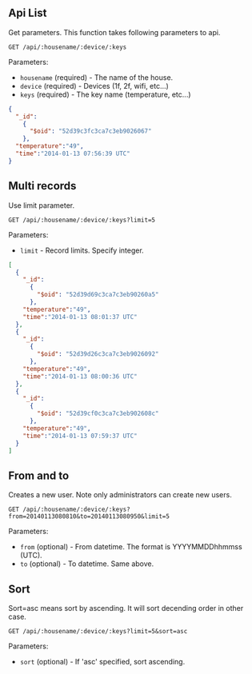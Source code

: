 ## Api List

Get parameters.
This function takes following parameters to api.

```
GET /api/:housename/:device/:keys
```

Parameters:

+ `housename` (required) - The name of the house.
+ `device` (required) - Devices (1f, 2f, wifi, etc...)
+ `keys` (required) - The key name (temperature, etc...)

```json
{
  "_id":
    {
      "$oid": "52d39c3fc3ca7c3eb9026067"
    },
  "temperature":"49",
  "time":"2014-01-13 07:56:39 UTC"
}

```

## Multi records

Use limit parameter.

```
GET /api/:housename/:device/:keys?limit=5
```

Parameters:

+ `limit` - Record limits. Specify integer.

```json
[
  {
    "_id":
      {
        "$oid": "52d39d69c3ca7c3eb90260a5"
      },
    "temperature":"49",
    "time":"2014-01-13 08:01:37 UTC"
  },
  {
    "_id":
      {
        "$oid": "52d39d26c3ca7c3eb9026092"
      },
    "temperature":"49",
    "time":"2014-01-13 08:00:36 UTC"
  },
  {
    "_id":
      {
        "$oid": "52d39cf0c3ca7c3eb902608c"
      },
    "temperature":"49",
    "time":"2014-01-13 07:59:37 UTC"
  }
]
```

## From and to

Creates a new user. Note only administrators can create new users.

```
GET /api/:housename/:device/:keys?from=20140113080810&to=20140113080950&limit=5
```

Parameters:

+ `from` (optional) - From datetime. The format is YYYYMMDDhhmmss (UTC).
+ `to` (optional) - To datetime. Same above.

## Sort

Sort=asc means sort by ascending. It will sort decending order in other case.

```
GET /api/:housename/:device/:keys?limit=5&sort=asc
```

Parameters:

+ `sort` (optional) - If 'asc' specified, sort ascending.

